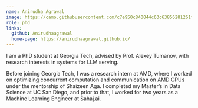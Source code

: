 ```yaml
---
name: Anirudha Agrawal  
image: https://camo.githubusercontent.com/c7e950c840044c63c63856281261fdcec066f699db1522fd0819c9d4d1090796/68747470733a2f2f692e696d6775722e636f6d2f4631376c4948702e6a7067
role: phd
links:
  github: Anirudhaagrawal
  home-page: https://anirudhaagrawal.github.io/
---
```


I am a PhD student at Georgia Tech, advised by Prof. Alexey Tumanov, with research interests in systems for LLM serving.

Before joining Georgia Tech, I was a research intern at AMD, where I worked on optimizing concurrent computation and communication on AMD GPUs under the mentorship of Shaizeen Aga. I completed my Master’s in Data Science at UC San Diego, and prior to that, I worked for two years as a Machine Learning Engineer at Sahaj.ai.